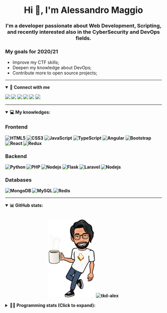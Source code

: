 <h1 align="center">Hi 👋, I'm Alessandro Maggio</h1>
<h3 align="center">I'm a developer passionate about Web Development, Scripting, and recently interested also in the CyberSecurity and DevOps fields.</h3>

### My goals for 2020/21
- Improve my CTF skills;
- Deepen my knowledge about DevOps;
- Contribute more to open source projects;

____

<details open>
<summary>🤝 <b>Connect with me<b></summary>

<p align = "center">

[<img src="https://img.shields.io/badge/twitter-1DA1F2.svg?&style=for-the-badge&logo=twitter&logoColor=white" />](https://twitter.com/TkdAxel)
[<img src ="https://img.shields.io/badge/portfolio-web-%23.svg?&style=for-the-badge&logo=&logoColor=white%22">](https://alessandromaggio.it/)
[<img src ="https://img.shields.io/badge/Telegram-1ca0f1.svg?&style=for-the-badge&logo=Telegram&logoColor=white%22&link=https://t.me/TkdAlex">](https://t.me/TkdAlex/)
[<img src="https://img.shields.io/badge/gmail-c14438.svg?&style=for-the-badge&logo=Gmail&logoColor=white&link=mailto:alex.tkd.alex@gmail.com"/>](mailto:alex.tkd.alex@gmail.com)
[<img src="https://img.shields.io/badge/linkedin-0077B5.svg?&style=for-the-badge&logo=linkedin&logoColor=white" />](https://www.linkedin.com/in/aalessandromaggio/)
[<img src = "https://img.shields.io/badge/instagram-E4405F.svg?&style=for-the-badge&logo=instagram&logoColor=white">](https://www.instagram.com/tkd_alex/)
<!--- [![Visits Badge](https://badges.pufler.dev/visits/tkd-alex/tkd-alex?style=for-the-badge&color=blue)](https://github.com/tkd-alex/tkd-alex) -->

</p>

</details>

---

<details open>
<summary>💻 <b>My knowledges</b>: </summary>

### Frontend
![HTML5](https://img.shields.io/badge/-HTML5-E34F26.svg?style=for-the-badge&logo=html5&logoColor=ffffff)
![CSS3](https://img.shields.io/badge/-CSS3-1572B6.svg?style=for-the-badge&logo=css3)
![JavaScript](https://img.shields.io/badge/-JavaScript-282C34?style=for-the-badge&logo=javascript)
![TypeScript](https://img.shields.io/badge/-TypeScript-007ACC?style=for-the-badge&logo=typescript)
![Angular](https://img.shields.io/badge/-Angular-DD0031?style=for-the-badge&logo=angular)
![Bootstrap](https://img.shields.io/badge/-Bootstrap-563D7C.svg?style=for-the-badge&logo=bootstrap)
![React](https://img.shields.io/badge/-React-282C34.svg?style=for-the-badge&logo=react&logoColor=ffffff)
![Redux](https://img.shields.io/badge/-Redux-764ABC.svg?style=for-the-badge&logo=redux)

### Backend
![Python](https://img.shields.io/badge/-Python-3776AB.svg?style=for-the-badge&logo=Python&logoColor=ffffff)
![PHP](https://img.shields.io/badge/-PHP-777BB4.svg?style=for-the-badge&logo=PHP&logoColor=ffffff)
![Nodejs](https://img.shields.io/badge/-Bash-4EAA25.svg?style=for-the-badge&logo=gnu-bash&logoColor=ffffff)
![Flask](https://img.shields.io/badge/-Flask-282C34.svg?style=for-the-badge&logo=flask)
![Laravel](https://img.shields.io/badge/-Laravel-FF2D20.svg?style=for-the-badge&logo=laravel&logoColor=ffffff)
![Nodejs](https://img.shields.io/badge/-Nodejs-339933.svg?style=for-the-badge&logo=Node.js&logoColor=ffffff)

### Databases
![MongoDB](https://img.shields.io/badge/-MongoDB-47A248?style=for-the-badge&logo=mongodb&logoColor=ffffff)
![MySQL](https://img.shields.io/badge/-MySQL-4479A1?style=for-the-badge&logo=mysql&logoColor=ffffff)
![Redis](https://img.shields.io/badge/-Redis-DC382D?style=for-the-badge&logo=Redis&logoColor=ffffff)

</details>

---

<details open>
 <summary>📊 <b>GitHub stats</b>: </summary>

<br>

<p align = "center">
    <img src="https://raw.githubusercontent.com/Tkd-Alex/tkd-alex/master/images/321517cd-ff68-41a7-b0d1-e765680568a7-8b6448d9-c944-4146-b633-adbdd25cb471-v1.png" height="250" />
    <img src="https://github-readme-stats.vercel.app/api?username=tkd-alex&show_icons=true&count_private=true&hide_border=true&line_height=25" alt="tkd-alex">
</p>

</design>

<details>
 <summary>👨‍💻 <b>Programming stats (Click to expand)</b>: </summary>
 
<!--START_SECTION:waka-->
**I'm an Early 🐤** 

```text
🌞 Morning    324 commits    █████░░░░░░░░░░░░░░░░░░░░   22.21% 
🌆 Daytime    597 commits    ██████████░░░░░░░░░░░░░░░   40.92% 
🌃 Evening    501 commits    ████████░░░░░░░░░░░░░░░░░   34.34% 
🌙 Night      37 commits     ░░░░░░░░░░░░░░░░░░░░░░░░░   2.54%

```
📅 **I'm Most Productive on Wednesday** 

```text
Monday       231 commits    ████░░░░░░░░░░░░░░░░░░░░░   15.83% 
Tuesday      245 commits    ████░░░░░░░░░░░░░░░░░░░░░   16.79% 
Wednesday    305 commits    █████░░░░░░░░░░░░░░░░░░░░   20.9% 
Thursday     221 commits    ███░░░░░░░░░░░░░░░░░░░░░░   15.15% 
Friday       246 commits    ████░░░░░░░░░░░░░░░░░░░░░   16.86% 
Saturday     95 commits     █░░░░░░░░░░░░░░░░░░░░░░░░   6.51% 
Sunday       116 commits    ██░░░░░░░░░░░░░░░░░░░░░░░   7.95%

```


📊 **This Week I Spent My Time On** 

```text
⌚︎ Time Zone: Europe/Rome

💬 Programming Languages: 
Python                   6 hrs 34 mins       ██████████░░░░░░░░░░░░░░░   40.33% 
Java                     5 hrs 34 mins       ████████░░░░░░░░░░░░░░░░░   34.13% 
JavaScript               1 hr 33 mins        ██░░░░░░░░░░░░░░░░░░░░░░░   9.56% 
Text                     1 hr 9 mins         █░░░░░░░░░░░░░░░░░░░░░░░░   7.06% 
XML                      57 mins             █░░░░░░░░░░░░░░░░░░░░░░░░   5.82%

🔥 Editors: 
VS Code                  8 hrs 48 mins       █████████████░░░░░░░░░░░░   53.97% 
Android Studio           6 hrs 29 mins       ██████████░░░░░░░░░░░░░░░   39.81% 
Sublime Text             1 hr                █░░░░░░░░░░░░░░░░░░░░░░░░   6.22%

🐱‍💻 Projects: 
Parental Control         6 hrs 26 mins       █████████░░░░░░░░░░░░░░░░   39.48% 
OnlyFans-Automation      4 hrs 6 mins        ██████░░░░░░░░░░░░░░░░░░░   25.17% 
Twitch-Channel-Points-Min1 hr 51 mins        ██░░░░░░░░░░░░░░░░░░░░░░░   11.39% 
PandaScripts-Chrome-Exten1 hr 47 mins        ██░░░░░░░░░░░░░░░░░░░░░░░   10.99% 
myStore                  1 hr 2 mins         █░░░░░░░░░░░░░░░░░░░░░░░░   6.42%

💻 Operating System: 
Linux                    16 hrs 19 mins      █████████████████████████   100.0%

```

**I Mostly Code in Python** 

```text
Python                   29 repos            ██████████░░░░░░░░░░░░░░░   39.73% 
JavaScript               12 repos            ████░░░░░░░░░░░░░░░░░░░░░   16.44% 
CSS                      6 repos             ██░░░░░░░░░░░░░░░░░░░░░░░   8.22% 
PHP                      5 repos             █░░░░░░░░░░░░░░░░░░░░░░░░   6.85% 
HTML                     5 repos             █░░░░░░░░░░░░░░░░░░░░░░░░   6.85%

```



 Last Updated on 18/11/2021
<!--END_SECTION:waka-->

</details>
